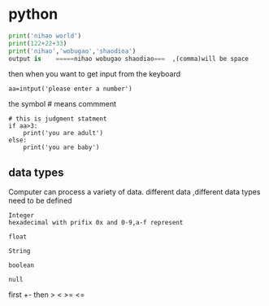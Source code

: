 # python

```python
print('nihao world')
print(122+22+33)
print('nihao','wobugao','shaodioa')
output is    =====nihao wobugao shaodiao===  ,(comma)will be space

```
then when you want to get input from the keyboard  

```
aa=intput('please enter a number')
```

the symbol # means commment
```
# this is judgment statment
if aa>3:
	print('you are adult')
else:
	print('you are baby')
```

## data types
Computer can process a variety of data. different data  ,different data types need to be defined
```
Integer
hexadecimal with prifix 0x and 0-9,a-f represent

float

String

boolean

null
```

first +- then > < >= <=
